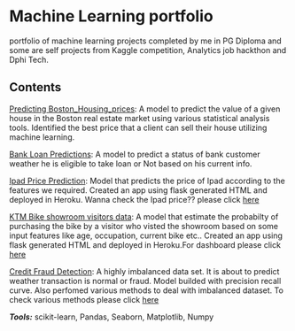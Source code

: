 # Machine Learning portfolio
portfolio of machine learning projects completed by me in PG Diploma and some are  self projects from Kaggle competition, Analytics job hackthon and Dphi Tech.

## Contents
[Predicting Boston_Housing_prices](https://github.com/krishnavamshikorpal/Machine-Learning-portfolio/blob/87419c4399898d23922a6e363beb4ccf4daaf1f2/Bostan%20House%20Price%20Predictions/boston%20pca.ipynb): A model to predict the value of a given house in the Boston real estate market using various statistical analysis tools. Identified the best price that a client can sell their house utilizing machine learning.

[Bank Loan Predictions](https://github.com/krishnavamshikorpal/Machine-Learning-portfolio/blob/main/loan%20data/Loan%20prediction.ipynb): A model to predict a status of bank customer weather he is eligible to take loan or Not based on his current info.

[Ipad Price Prediction](https://github.com/krishnavamshikorpal/Machine-Learning-portfolio/blob/main/Ipad/model.py): Model that predicts the price of Ipad according to the features we required. Created an app using flask generated HTML and deployed in Heroku. Wanna check the Ipad price?? please click [here](https://ipadpredictions.herokuapp.com/)

[KTM Bike showroom visitors data](https://github.com/krishnavamshikorpal/Machine-Learning-portfolio/blob/main/KTM/model.py): A model that estimate the probabilty of purchasing the bike by a visitor who visted the showroom based on some input features like age, occupation, current bike etc.. Created an app using flask generated HTML and deployed in Heroku.For dashboard please click [here](https://ktmvisitorchances.herokuapp.com/)

[Credit Fraud Detection](https://github.com/krishnavamshikorpal/Machine-Learning-portfolio/blob/main/Credit%20fraud%20Detection/credit%20fraud.ipynb): A highly imbalanced data set. It is about to predict weather transaction is normal or fraud. Model builded with precision recall curve. Also perfomed various methods to deal with imbalanced dataset. To check various methods please click [here](https://github.com/krishnavamshikorpal/Machine-Learning-portfolio/blob/main/Credit%20fraud%20Detection/Various%20methods%20to%20handle%20imbalanced%20datasets.ipynb)

***Tools:*** scikit-learn, Pandas, Seaborn, Matplotlib, Numpy
